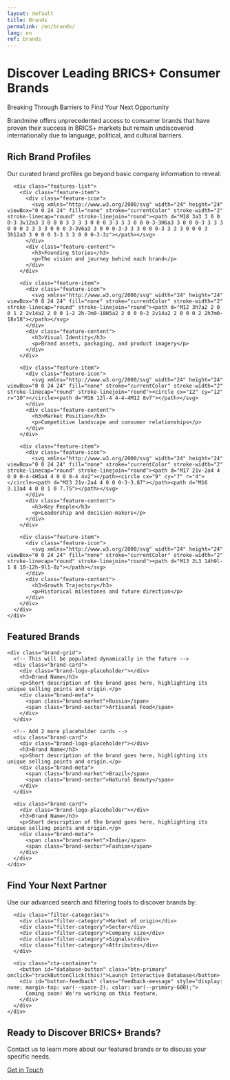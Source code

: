```yaml
---
layout: default
title: Brands
permalink: /en/brands/
lang: en
ref: brands
---
```


<!-- Hero Panel -->
<div class="panel panel--hero">
  <div class="panel__content">
    <h1 class="panel__heading-primary">Discover Leading BRICS+ Consumer Brands</h1>
    <p class="panel__subtitle">Breaking Through Barriers to Find Your Next Opportunity</p>
  </div>
</div>

<!-- Introduction Panel -->
<div class="panel panel--light">
  <div class="panel__content">
    <p class="panel__lead-text">Brandmine offers unprecedented access to consumer brands that have proven their success in BRICS+ markets but remain undiscovered internationally due to language, political, and cultural barriers.</p>
  </div>
</div>

<!-- Brand Profiles Panel -->
<div class="panel panel--primary">
  <div class="panel__content">
    <div class="content-card">
      <h2 class="panel__heading-secondary">Rich Brand Profiles</h2>
      <p class="panel__paragraph">Our curated brand profiles go beyond basic company information to reveal:</p>
      
      <div class="features-list">
        <div class="feature-item">
          <div class="feature-icon">
            <svg xmlns="http://www.w3.org/2000/svg" width="24" height="24" viewBox="0 0 24 24" fill="none" stroke="currentColor" stroke-width="2" stroke-linecap="round" stroke-linejoin="round"><path d="M18 3a3 3 0 0 0-3 3v12a3 3 0 0 0 3 3 3 3 0 0 0 3-3 3 3 0 0 0-3-3H6a3 3 0 0 0-3 3 3 3 0 0 0 3 3 3 3 0 0 0 3-3V6a3 3 0 0 0-3-3 3 3 0 0 0-3 3 3 3 0 0 0 3 3h12a3 3 0 0 0 3-3 3 3 0 0 0-3-3z"></path></svg>
          </div>
          <div class="feature-content">
            <h3>Founding Stories</h3>
            <p>The vision and journey behind each brand</p>
          </div>
        </div>
        
        <div class="feature-item">
          <div class="feature-icon">
            <svg xmlns="http://www.w3.org/2000/svg" width="24" height="24" viewBox="0 0 24 24" fill="none" stroke="currentColor" stroke-width="2" stroke-linecap="round" stroke-linejoin="round"><path d="M12 3h7a2 2 0 0 1 2 2v14a2 2 0 0 1-2 2h-7m0-18H5a2 2 0 0 0-2 2v14a2 2 0 0 0 2 2h7m0-18v18"></path></svg>
          </div>
          <div class="feature-content">
            <h3>Visual Identity</h3>
            <p>Brand assets, packaging, and product imagery</p>
          </div>
        </div>
        
        <div class="feature-item">
          <div class="feature-icon">
            <svg xmlns="http://www.w3.org/2000/svg" width="24" height="24" viewBox="0 0 24 24" fill="none" stroke="currentColor" stroke-width="2" stroke-linecap="round" stroke-linejoin="round"><circle cx="12" cy="12" r="10"></circle><path d="M16 12l-4 4-4-4M12 8v7"></path></svg>
          </div>
          <div class="feature-content">
            <h3>Market Position</h3>
            <p>Competitive landscape and consumer relationships</p>
          </div>
        </div>
        
        <div class="feature-item">
          <div class="feature-icon">
            <svg xmlns="http://www.w3.org/2000/svg" width="24" height="24" viewBox="0 0 24 24" fill="none" stroke="currentColor" stroke-width="2" stroke-linecap="round" stroke-linejoin="round"><path d="M17 21v-2a4 4 0 0 0-4-4H5a4 4 0 0 0-4 4v2"></path><circle cx="9" cy="7" r="4"></circle><path d="M23 21v-2a4 4 0 0 0-3-3.87"></path><path d="M16 3.13a4 4 0 0 1 0 7.75"></path></svg>
          </div>
          <div class="feature-content">
            <h3>Key People</h3>
            <p>Leadership and decision-makers</p>
          </div>
        </div>
        
        <div class="feature-item">
          <div class="feature-icon">
            <svg xmlns="http://www.w3.org/2000/svg" width="24" height="24" viewBox="0 0 24 24" fill="none" stroke="currentColor" stroke-width="2" stroke-linecap="round" stroke-linejoin="round"><path d="M13 2L3 14h9l-1 8 10-12h-9l1-8z"></path></svg>
          </div>
          <div class="feature-content">
            <h3>Growth Trajectory</h3>
            <p>Historical milestones and future direction</p>
          </div>
        </div>
      </div>
    </div>
  </div>
</div>

<!-- Featured Brands Panel -->
<div class="panel panel--light">
  <div class="panel__content">
    <h2 class="panel__heading-secondary">Featured Brands</h2>
    
    <div class="brand-grid">
      <!-- This will be populated dynamically in the future -->
      <div class="brand-card">
        <div class="brand-logo-placeholder"></div>
        <h3>Brand Name</h3>
        <p>Short description of the brand goes here, highlighting its unique selling points and origin.</p>
        <div class="brand-meta">
          <span class="brand-market">Russia</span>
          <span class="brand-sector">Artisanal Food</span>
        </div>
      </div>
      
      <!-- Add 2 more placeholder cards -->
      <div class="brand-card">
        <div class="brand-logo-placeholder"></div>
        <h3>Brand Name</h3>
        <p>Short description of the brand goes here, highlighting its unique selling points and origin.</p>
        <div class="brand-meta">
          <span class="brand-market">Brazil</span>
          <span class="brand-sector">Natural Beauty</span>
        </div>
      </div>
      
      <div class="brand-card">
        <div class="brand-logo-placeholder"></div>
        <h3>Brand Name</h3>
        <p>Short description of the brand goes here, highlighting its unique selling points and origin.</p>
        <div class="brand-meta">
          <span class="brand-market">India</span>
          <span class="brand-sector">Fashion</span>
        </div>
      </div>
    </div>
  </div>
</div>

<!-- Find Your Partner Panel -->
<div class="panel panel--accent">
  <div class="panel__content">
    <div class="content-card">
      <h2 class="panel__heading-secondary">Find Your Next Partner</h2>
      <p class="panel__paragraph">Use our advanced search and filtering tools to discover brands by:</p>
      
      <div class="filter-categories">
        <div class="filter-category">Market of origin</div>
        <div class="filter-category">Sector</div>
        <div class="filter-category">Company size</div>
        <div class="filter-category">Signals</div>
        <div class="filter-category">Attributes</div>
      </div>
      
      <div class="cta-container">
        <button id="database-button" class="btn-primary" onclick="trackButtonClick(this)">Launch Interactive Database</button>
        <div id="button-feedback" class="feedback-message" style="display: none; margin-top: var(--space-2); color: var(--primary-600);">
          Coming soon! We're working on this feature.
        </div>
      </div>
    </div>
  </div>
</div>

<!-- Contact CTA Panel -->
<div class="panel panel--cta">
  <div class="panel__content panel--centered">
    <h2 class="panel__heading-secondary">Ready to Discover BRICS+ Brands?</h2>
    <p class="panel__paragraph">Contact us to learn more about our featured brands or to discuss your specific needs.</p>
    <a href="{{ site.baseurl }}/{{ page.lang }}/about/#contact" class="btn-secondary">Get in Touch</a>
  </div>
</div>

<script>
  function trackButtonClick(button) {
    console.log('Database button clicked');
    
    // Show feedback message
    const feedback = document.getElementById('button-feedback');
    feedback.style.display = 'block';
    
    // Hide the message after 10 seconds
    setTimeout(() => {
      feedback.style.display = 'none';
    }, 10000);
  }
</script>